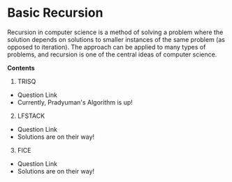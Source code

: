 # Basic Recursion

Recursion in computer science is a method of solving a problem where the solution depends on solutions to smaller instances of the same problem (as opposed to iteration). The approach can be applied to many types of problems, and recursion is one of the central ideas of computer science.

**Contents**

1. TRISQ
- Question Link
- Currently, Pradyuman's Algorithm is up!

2. LFSTACK
- Question Link
- Solutions are on their way!

3. FICE
- Question Link
- Solutions are on their way!
